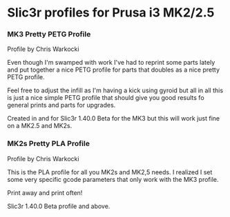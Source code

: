 # Slic3r profiles for Prusa i3 MK2/2.5

### MK3 Pretty PETG Profile
Profile by Chris Warkocki

Even though I'm swamped with work I've had to reprint some parts lately and put together a nice PETG profile for parts that doubles as a nice pretty PETG profile.

Feel free to adjust the infill as I'm having a kick using gyroid but all in all this is just a nice simple PETG profile that should give you good results fo general prints and parts for upgrades.

Created in and for Slic3r 1.40.0 Beta for the MK3 but this will work just fine on a MK2.5 and MK2s.
### MK2s Pretty PLA Profile
Profile by Chris Warkocki

This is the PLA profile for all you MK2s and MK2,5 needs. I realized I set some very specific gcode parameters that only work with the MK3 profile.

Print away and print often!

Slic3r 1.40.0 Beta profile and above.